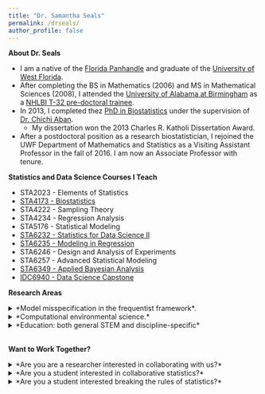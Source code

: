 ```yaml
---
title: "Dr. Samantha Seals"
permalink: /drseals/
author_profile: false
---
```


**About Dr. Seals**

- I am a native of the [Florida Panhandle](https://en.wikipedia.org/wiki/Florida_panhandle) and graduate of the [University of West Florida](https://uwf.edu/hmcse/departments/mathematics-and-statistics/). 
- After completing the BS in Mathematics (2006) and MS in Mathematical Sciences (2008), I attended the [University of Alabama at Birmingham](https://www.uab.edu/soph/home/biostatistics) as a [NHLBI T-32 pre-doctoral trainee](https://sites.uab.edu/bstepit32/).
- In 2013, I completed thez [PhD in Biostatistics](https://digitalcommons.library.uab.edu/etd-collection/2936/) under the supervision of [Dr. Chichi Aban](https://scholars.uab.edu/1922-inmaculada-aban). 
    - My dissertation won the 2013 Charles R. Katholi Dissertation Award.
- After a postdoctoral position as a research biostatistician, I rejoined the UWF Department of Mathematics and Statistics as a Visiting Assistant Professor in the fall of 2016. I am now an Associate Professor with tenure.

**Statistics and Data Science Courses I Teach**

- STA2023 - Elements of Statistics
- [STA4173 - Biostatistics](https://samanthaseals.github.io/STA4173/)
- STA4222 - Sampling Theory
- STA4234 - Regression Analysis
- STA5176 - Statistical Modeling
- [STA6232 - Statistics for Data Science II](https://samanthaseals.github.io/STA6232/)
- [STA6235 - Modeling in Regression](https://samanthaseals.github.io/STA6235/)
- STA6246 - Design and Analysis of Experiments
- STA6257 - Advanced Statistical Modeling
- [STA6349 - Applied Bayesian Analysis](https://samanthaseals.github.io/STA6349/)
- [IDC6940 - Data Science Capstone](https://capstone4ds.github.io/)

**Research Areas**

<details>

<summary>*Model misspecification in the frequentist framework*.</summary> 

- How are our analysis results and overall message affected when we misspecify the design matrix, underlying distribution for the outcome, or the working covariance structure.

- How are analysis results and overall message affected when we break an assumption (or multiple assumptions) of the parametric model?

- This area generally involves performing simulation studies. We do this so that we know the true value of *&theta;*, the parameter of interest. We then explore the bias and mean square error to quantify the effects of model misspecification. We can also look at model fit indices to determine how choice of underlying distribution, working covariance structure, or design matrix will affect selection of the correct model.

</details>

<details>

<summary>*Computational environmental science.*</summary> 

- Please see the *[Computational Geomorphology & Modeling Lab](https://cgmlabuwf.github.io/)*.

- How can we use mathematics and statistics to answer questions about the natural environment around us? 

    - We are interested in modeling and predicting natural phenomena and changes within our local environment. 
    
- Because the University maintains an active research site on Pensacola Beach, we have natural opportunities for collaboration with the Department of Earth and Environmental Science.

</details>

<details>

<summary>*Education: both general STEM and discipline-specific*</summary> 

- What are the longitudinal effects of student-led interventions in gateway STEM courses?

- What instructional tools improve student outcomes in the statistics classroom? 

- How are student learning outcomes impacted when STEM courses naturally infuse statistics into the curriculum?

- When are significant learning gains made during statistics and data science graduate programs? 

    - Is there a difference in when learning gains are made between those in statistics, biostatistics, and data science programs?
    
</details> <br>

**Want to Work Together?**

<details>

<summary>*Are you are a researcher interested in collaborating with us?*</summary>

- As a result of my extensive biostatistics training and experience, I truly love collaborating with other researchers, especially students. Please note that our skills are not only applicable to "science" topics -- our skills are applicable to anywhere there's data!

- Please reach out if you think this may be a good fit! It is a wonderful experience to see how students begin connecting the dots, understanding their role as partners in scientific research.

- The main expectations within collaborations include a reasonable timeline for project deliverables and formal co-authorship for both the lab director and collaborating student on any resulting presentation or manuscript.

</details>

<details>

<summary>*Are you a student interested in collaborative statistics?*</summary>

- As a collaborative researcher and educator, I especially enjoy including students in collaborative projects. My goal is to model how to form and maintain respectful and productive collaborative relationships. 

- This side of the lab gives students a formal collaborative experience resulting in a non-statistics or data science-focused research product to showcase to potential employers. 

- The main expectations of collaborative students are a willingness to collaborate outside of your field, learn necessary statistical and/or science concepts, and a willingness to learn and improve your R programming skills.

</details> 

<details>

<summary>*Are you a student interested breaking the rules of statistics?*</summary>

- As a curious mathematician and statistician, I have a lot of "what happens to analysis results when this assumption is broken?" questions ready for students to answer via Proseminar or Capstone.

    - If you think about it - you probably do too! Let's consider OLS regression. We know that OLS assumes that the residuals are normally distributed with mean 0 and some constant standard deviation. 
    
        - What happens if the residuals have a Poisson distribution? A uniform distribution? 
        
        - What happens if the standard deviation is not constant? How does this change depending on the level of heterogeneity?
        
        - How do the observed relationships above change as our sample size increases? (i.e., what are the asymptotic properties?)
        
- The main expectations of simulation-based students are a willingness to learn necessary mathematical and/or statistical  concepts, a willingness to learn and improve their R programming skills, and to have an inherent understanding that research-related things will go very wrong more than once.

</details>
<br><br><br><br>










